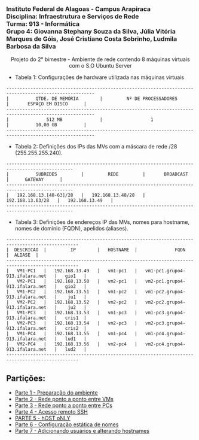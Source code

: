 ### Instituto Federal de Alagoas - Campus Arapiraca<br>Disciplina: Infraestrutura e Serviços de Rede<br>Turma: 913 - Informática<br>Grupo 4: Giovanna Stephany Souza da Silva, Júlia Vitória Marques de Góis, José Cristiano Costa Sobrinho, Ludmila Barbosa da Silva

<p align="center">Projeto do 2° bimestre - Ambiente de rede contendo 8 máquinas virtuais com o S.O Ubuntu Server<p>

* Tabela 1: Configurações de hardware utilizada nas máquinas virtuais
```
-------------------------------------------------------------------------------------------------------
|          QTDE. DE MEMÓRIA        |         Nº DE PROCESSADORES         |       ESPAÇO EM DISCO      |   
-------------------------------------------------------------------------------------------------------
|              512 MB              |                  1                  |          10,00 GB          |   
-------------------------------------------------------------------------------------------------------
```

* Tabela 2: Definições dos IPs das MVs com a máscara de rede /28 (255.255.255.240).
```
-----------------------------------------------------------------------------------------------
|          SUBREDES         |         REDE         |       BROADCAST      |      GATEWAY      |
-----------------------------------------------------------------------------------------------
|   192.168.13.[48-63]/28   |   192.168.13.48/28   |   192.168.13.63/28   |   192.168.13.49   |
-----------------------------------------------------------------------------------------------
```

* Tabela 3: Definições de endereços IP das MVs, nomes para hostname, nomes de domínio (FQDN), apelidos (aliases).
```
-------------------------------------------------------------------------------------------------
|  DESCRICAO  |         IP        |   HOSTNAME  |              FQDN                  |  ALIASE  |
-------------------------------------------------------------------------------------------------
|   VM1-PC1   |   192.168.13.49   |   vm1-pc1   |   vm1-pc1.grupo4-913.ifalara.net   |   gio1   |
|   VM2-PC1   |   192.168.13.50   |   vm2-pc1   |   vm2-pc1.grupo4-913.ifalara.net   |   gio2   |
|   VM1-PC2   |   192.168.13.51   |   vm1-pc2   |   vm1-pc2.grupo4-913.ifalara.net   |    ju1   |
|   VM2-PC2   |   192.168.13.52   |   vm2-pc2   |   vm2-pc2.grupo4-913.ifalara.net   |    ju2   |
|   VM1-PC3   |   192.168.13.53   |   vm1-pc3   |   vm1-pc3.grupo4-913.ifalara.net   |   cris1  |
|   VM2-PC3   |   192.168.13.54   |   vm2-pc3   |   vm2-pc3.grupo4-913.ifalara.net   |   cris2  |
|   VM1-PC4   |   192.168.13.55   |   vm1-pc4   |   vm1-pc4.grupo4-913.ifalara.net   |   lud1   |
|   VM2-PC4   |   192.168.13.56   |   vm2-pc4   |   vm2-pc4.grupo4-913.ifalara.net   |   lud2   |
-------------------------------------------------------------------------------------------------
```

## Partições:
* [Parte 1 - Preparação do ambiente](https://github.com/Ludmila2004/Projeto_ISRE/blob/main/Parte%201%20-%20Prepara%C3%A7%C3%A3o%20do%20ambiente.md)
* [Parte 2 - Rede ponto a ponto entre VMs](https://github.com/Ludmila2004/Projeto_ISRE/blob/main/Parte%202%20-%20Rede%20ponto%20a%20ponto%20entre%20VMs.md)
* [Parte 3 - Rede ponto a ponto entre PCs](https://github.com/Ludmila2004/Projeto_ISRE/blob/main/Parte%203%20-%20Rede%20ponto%20a%20ponto%20entre%20PCs.md)
* [Parte 4 - Acesso remoto SSH](https://github.com/Ludmila2004/Projeto_ISRE/blob/main/Parte%204%20-%20Acesso%20remoto%20SSH.md)
* [PARTE 5 - hOST oNLY](https://github.com/Ludmila2004/Projeto_ISRE/blob/main/Parte%205%20-%20Host%20only.md)
* [Parte 6 - Configuração estática de nomes](https://github.com/Ludmila2004/Projeto_ISRE/blob/main/Parte%206%20-%20Configura%C3%A7%C3%A3o%20est%C3%A1tica%20de%20nomes.md)
* [Parte 7 - Adicionando usuários e alterando hostnames](https://github.com/Ludmila2004/Projeto_ISRE/blob/main/Parte%206%20-%20Configura%C3%A7%C3%A3o%20est%C3%A1tica%20de%20nomes.md)

